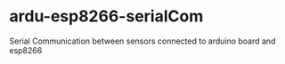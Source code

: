 # ardu-esp8266-serialCom

Serial Communication between sensors connected to arduino board and esp8266
